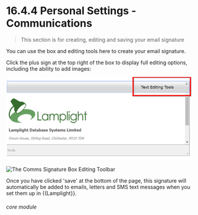 # 16.4.4 Personal Settings - Communications

> This section is for creating, editing and saving your email signature



You can use the box and editing tools here to create your email signature.

Click the plus sign at the top right of the box to display full editing options, including the ability to add images: 
 
![Open Text Box Editing Toolbar](16.4.4a.png)

![The Comms Signature Box Editing Toolbar](16.4.4b.png)


Once you have clicked 'save' at the bottom of the page, this signature will automatically be added to emails, letters and SMS text messages when you set them up in {{Lamplight}}.


###### core module

